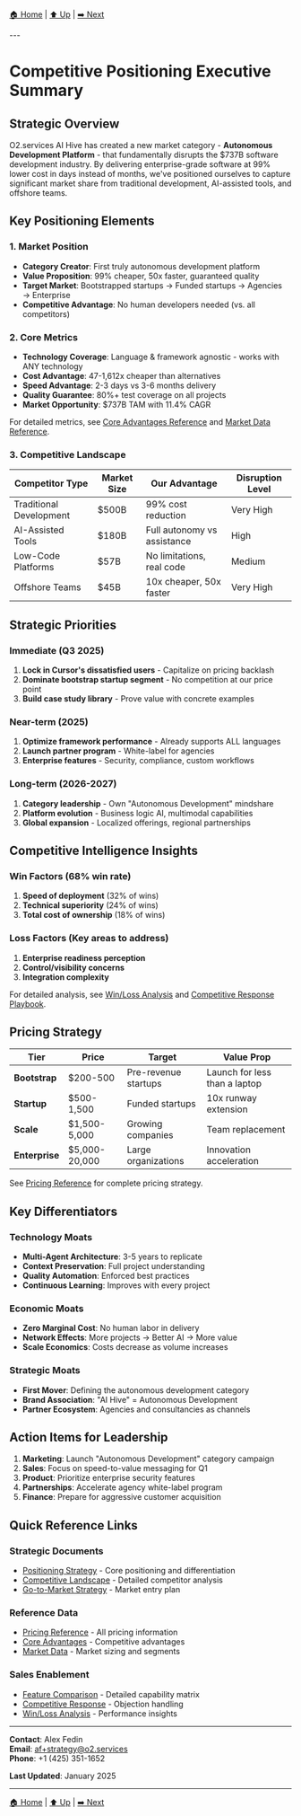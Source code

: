 [🏠 Home](../../README.md) | [⬆️ Up](index.md) | [➡️ Next](01-positioning-strategy.md)

<link rel="stylesheet" href="../../assets/css/styles.css">
---

# Competitive Positioning Executive Summary

## Strategic Overview

O2.services AI Hive has created a new market category - **Autonomous Development Platform** - that fundamentally disrupts the $737B software development industry. By delivering enterprise-grade software at 99% lower cost in days instead of months, we've positioned ourselves to capture significant market share from traditional development, AI-assisted tools, and offshore teams.

## Key Positioning Elements

### 1. Market Position
- **Category Creator**: First truly autonomous development platform
- **Value Proposition**: 99% cheaper, 50x faster, guaranteed quality
- **Target Market**: Bootstrapped startups → Funded startups → Agencies → Enterprise
- **Competitive Advantage**: No human developers needed (vs. all competitors)

### 2. Core Metrics
- **Technology Coverage**: Language & framework agnostic - works with ANY technology
- **Cost Advantage**: 47-1,612x cheaper than alternatives
- **Speed Advantage**: 2-3 days vs 3-6 months delivery
- **Quality Guarantee**: 80%+ test coverage on all projects
- **Market Opportunity**: $737B TAM with 11.4% CAGR

For detailed metrics, see [Core Advantages Reference](data/core-advantages.md) and [Market Data Reference](data/market-data-reference.md).

### 3. Competitive Landscape

<div class="mermaid-diagram-wrapper">

| Competitor Type | Market Size | Our Advantage | Disruption Level |
|-----------------|-------------|---------------|------------------|
| Traditional Development | $500B | 99% cost reduction | Very High |
| AI-Assisted Tools | $180B | Full autonomy vs assistance | High |
| Low-Code Platforms | $57B | No limitations, real code | Medium |
| Offshore Teams | $45B | 10x cheaper, 50x faster | Very High |

</div>

## Strategic Priorities

### Immediate (Q3 2025)
1. **Lock in Cursor's dissatisfied users** - Capitalize on pricing backlash
2. **Dominate bootstrap startup segment** - No competition at our price point
3. **Build case study library** - Prove value with concrete examples

### Near-term (2025)
1. **Optimize framework performance** - Already supports ALL languages
2. **Launch partner program** - White-label for agencies
3. **Enterprise features** - Security, compliance, custom workflows

### Long-term (2026-2027)
1. **Category leadership** - Own "Autonomous Development" mindshare
2. **Platform evolution** - Business logic AI, multimodal capabilities
3. **Global expansion** - Localized offerings, regional partnerships

## Competitive Intelligence Insights

### Win Factors (68% win rate)
1. **Speed of deployment** (32% of wins)
2. **Technical superiority** (24% of wins)
3. **Total cost of ownership** (18% of wins)

### Loss Factors (Key areas to address)
1. **Enterprise readiness perception**
2. **Control/visibility concerns**
3. **Integration complexity**

For detailed analysis, see [Win/Loss Analysis](08-win-loss-analysis.md) and [Competitive Response Playbook](07-competitive-response.md).

## Pricing Strategy

<div class="mermaid-diagram-wrapper">

| Tier | Price | Target | Value Prop |
|------|-------|--------|------------|
| **Bootstrap** | $200-500 | Pre-revenue startups | Launch for less than a laptop |
| **Startup** | $500-1,500 | Funded startups | 10x runway extension |
| **Scale** | $1,500-5,000 | Growing companies | Team replacement |
| **Enterprise** | $5,000-20,000 | Large organizations | Innovation acceleration |

</div>

See [Pricing Reference](data/pricing-reference.md) for complete pricing strategy.

## Key Differentiators

### Technology Moats
- **Multi-Agent Architecture**: 3-5 years to replicate
- **Context Preservation**: Full project understanding
- **Quality Automation**: Enforced best practices
- **Continuous Learning**: Improves with every project

### Economic Moats
- **Zero Marginal Cost**: No human labor in delivery
- **Network Effects**: More projects → Better AI → More value
- **Scale Economics**: Costs decrease as volume increases

### Strategic Moats
- **First Mover**: Defining the autonomous development category
- **Brand Association**: "AI Hive" = Autonomous Development
- **Partner Ecosystem**: Agencies and consultancies as channels

## Action Items for Leadership

1. **Marketing**: Launch "Autonomous Development" category campaign
2. **Sales**: Focus on speed-to-value messaging for Q1
3. **Product**: Prioritize enterprise security features
4. **Partnerships**: Accelerate agency white-label program
5. **Finance**: Prepare for aggressive customer acquisition

## Quick Reference Links

### Strategic Documents
- [Positioning Strategy](01-positioning-strategy.md) - Core positioning and differentiation
- [Competitive Landscape](02-competitive-landscape.md) - Detailed competitor analysis
- [Go-to-Market Strategy](06-go-to-market-positioning.md) - Market entry plan

### Reference Data
- [Pricing Reference](data/pricing-reference.md) - All pricing information
- [Core Advantages](data/core-advantages.md) - Competitive advantages
- [Market Data](data/market-data-reference.md) - Market sizing and segments

### Sales Enablement
- [Feature Comparison](04-feature-comparison.md) - Detailed capability matrix
- [Competitive Response](07-competitive-response.md) - Objection handling
- [Win/Loss Analysis](08-win-loss-analysis.md) - Performance insights

---

**Contact**: Alex Fedin<br/>
**Email**: af+strategy@o2.services<br/>
**Phone**: +1 (425) 351-1652

**Last Updated**: January 2025

---

[🏠 Home](../../README.md) | [⬆️ Up](index.md) | [➡️ Next](01-positioning-strategy.md)
